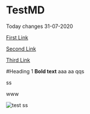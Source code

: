 # TestMD
Today changes 31-07-2020 

[First Link](https://www.google.com)

[Second Link](https://www.testaaaaaa.com)

[Third Link](https://www.google.com)

#Heading 1
**Bold text**
aaa
aa
qqs

ss

www

![test](https://github.com/hirenp-waferwire/TestMD/workflows/test/badge.svg)
ss
